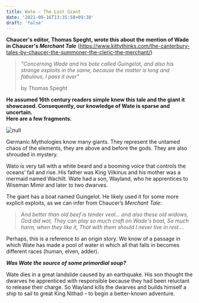 ```yaml
---
title: Wate – The Lost Giant
date: '2021-09-16T13:35:58+09:30'
draft: 'false'
---
```

**Chaucer's editor, Thomas Speght, wrote this about the mention of Wade in Chaucer's _Merchant Tale_** 
(<https://www.kittythinks.com/the-canterbury-tales-by-chaucer-the-summoner-the-cleric-the-merchant/>)

> _"Concerning Wade and his bote called Guingelot, and also his strange exploits in the same, because the matter is long and fabulous, I pass it over"_
>
>  by Thomas Speght

**He assumed 16th century readers simple knew this tale and the giant it showcased. Consequently, our knowledge of Wate is sparse and uncertain.**\
**Here are a few fragments.**

![null](/images/uploads/bubblyseaweed.png)

Germanic Mythologies know many giants. They represent the untamed chaos of the elements, they are above and before the gods. They are also shrouded in mystery.

Wato is very tall with a white beard and a booming voice that controls the oceans’ fall and rise. His father was King Vilkinus and his mother was a mermaid named Wachilt. Wate had a son, Wayland, who he apprentices to Wiseman Mimir and later to two dwarves. 

The giant has a boat named Guingelot. He likely used it for some more explicit exploits, as we can infer from Chaucer’s _Merchant Tale_: 

> _And better than old beef is tender veal... and also these old widows, God did wot, They can play so much craft on Wade's boat, So much harm, when they like it, That with them should I never live in rest...._

Perhaps, this is a reference to an origin story. We know of a passage in which Wate has made a pool of water in which all that falls in becomes different races (human, elven, adder). 

_**Was Wate the source of some primordial soup?**_

Wate dies in a great landslide caused by an earthquake. His son thought the dwarves he apprenticed with responsible because they had been reluctant to release their charge. So Wayland kills the dwarves and builds himself a ship to sail to great King Nithad – to begin a better-known adventure.
